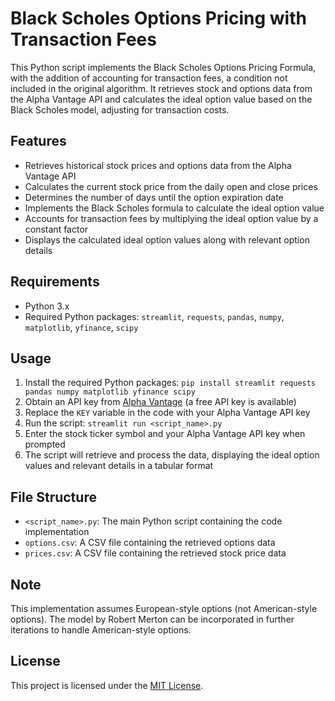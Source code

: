 # Black Scholes Options Pricing with Transaction Fees

This Python script implements the Black Scholes Options Pricing Formula, with the addition of accounting for transaction fees, a condition not included in the original algorithm. It retrieves stock and options data from the Alpha Vantage API and calculates the ideal option value based on the Black Scholes model, adjusting for transaction costs.

## Features

- Retrieves historical stock prices and options data from the Alpha Vantage API
- Calculates the current stock price from the daily open and close prices
- Determines the number of days until the option expiration date
- Implements the Black Scholes formula to calculate the ideal option value
- Accounts for transaction fees by multiplying the ideal option value by a constant factor
- Displays the calculated ideal option values along with relevant option details

## Requirements

- Python 3.x
- Required Python packages: `streamlit`, `requests`, `pandas`, `numpy`, `matplotlib`, `yfinance`, `scipy`

## Usage

1. Install the required Python packages: `pip install streamlit requests pandas numpy matplotlib yfinance scipy`
2. Obtain an API key from [Alpha Vantage](https://www.alphavantage.co/) (a free API key is available)
3. Replace the `KEY` variable in the code with your Alpha Vantage API key
4. Run the script: `streamlit run <script_name>.py`
5. Enter the stock ticker symbol and your Alpha Vantage API key when prompted
6. The script will retrieve and process the data, displaying the ideal option values and relevant details in a tabular format

## File Structure

- `<script_name>.py`: The main Python script containing the code implementation
- `options.csv`: A CSV file containing the retrieved options data
- `prices.csv`: A CSV file containing the retrieved stock price data

## Note

This implementation assumes European-style options (not American-style options). The model by Robert Merton can be incorporated in further iterations to handle American-style options.

## License

This project is licensed under the [MIT License](LICENSE).
